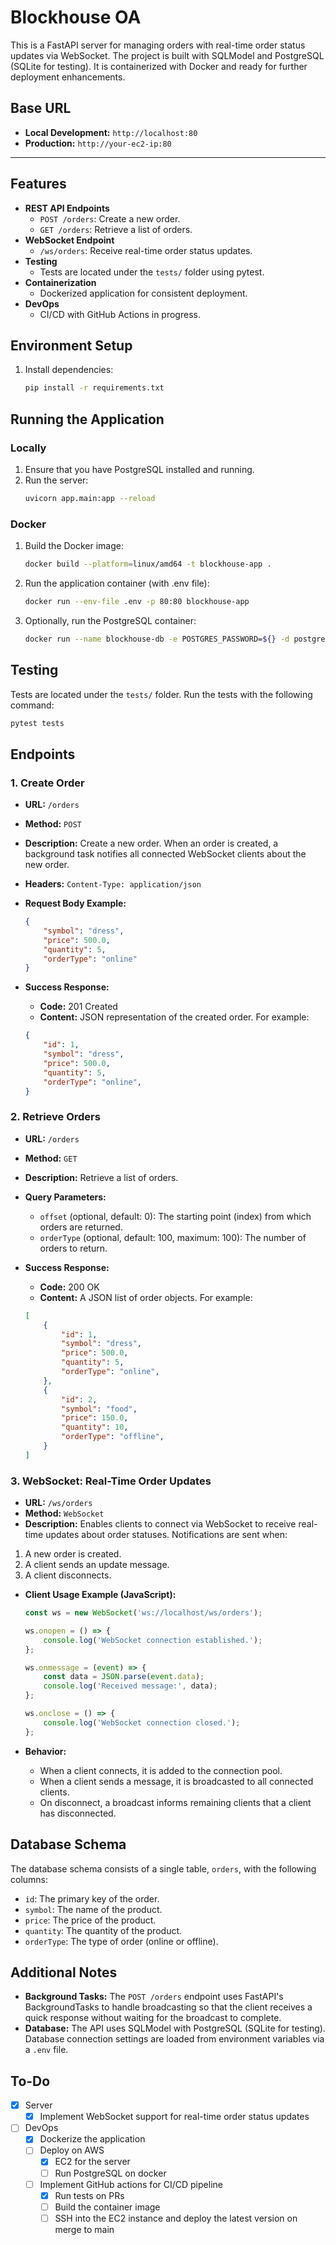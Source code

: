 # Blockhouse OA
This is a FastAPI server for managing orders with real-time order status updates via WebSocket. The project is built with SQLModel and PostgreSQL (SQLite for testing). It is containerized with Docker and ready for further deployment enhancements.

## Base URL

- **Local Development:** `http://localhost:80`
- **Production:** `http://your-ec2-ip:80`

---

## Features

- **REST API Endpoints**
  - `POST /orders`: Create a new order.
  - `GET /orders`: Retrieve a list of orders.
- **WebSocket Endpoint**
  - `/ws/orders`: Receive real-time order status updates.
- **Testing**
  - Tests are located under the `tests/` folder using pytest.
- **Containerization**
  - Dockerized application for consistent deployment.
- **DevOps**
  - CI/CD with GitHub Actions in progress.

## Environment Setup

1. Install dependencies:
    ```bash
    pip install -r requirements.txt
    ```

## Running the Application
### Locally
1. Ensure that you have PostgreSQL installed and running.
2. Run the server:
    ```bash
    uvicorn app.main:app --reload
    ```

### Docker
1. Build the Docker image:
    ```bash
    docker build --platform=linux/amd64 -t blockhouse-app .
    ```
2. Run the application container (with .env file):
    ```bash
    docker run --env-file .env -p 80:80 blockhouse-app
    ```
3. Optionally, run the PostgreSQL container:
    ```bash
    docker run --name blockhouse-db -e POSTGRES_PASSWORD=${} -d postgres
    ```

## Testing
Tests are located under the `tests/` folder. Run the tests with the following command:
```bash
pytest tests
```

## Endpoints

### 1. Create Order

- **URL:** `/orders`
- **Method:** `POST`
- **Description:** Create a new order. When an order is created, a background task notifies all connected WebSocket clients about the new order.
- **Headers:** `Content-Type: application/json`
- **Request Body Example:**

  ```json
  {
      "symbol": "dress",
      "price": 500.0,
      "quantity": 5,
      "orderType": "online"
  }
  ```
- **Success Response:** 
    - **Code:** 201 Created
    - **Content:** JSON representation of the created order. For example:

    ```json
    {
        "id": 1,
        "symbol": "dress",
        "price": 500.0,
        "quantity": 5,
        "orderType": "online",
    }
    ```

### 2. Retrieve Orders
- **URL:** `/orders`
- **Method:** `GET`
- **Description:** Retrieve a list of orders.
- **Query Parameters:**
    - `offset` (optional, default: 0): The starting point (index) from which orders are returned.
    - `orderType` (optional, default: 100, maximum: 100): The number of orders to return.
- **Success Response:**
    - **Code:** 200 OK
    - **Content:** A JSON list of order objects. For example:

    ```json
    [
        {
            "id": 1,
            "symbol": "dress",
            "price": 500.0,
            "quantity": 5,
            "orderType": "online",
        },
        {
            "id": 2,
            "symbol": "food",
            "price": 150.0,
            "quantity": 10,
            "orderType": "offline",
        }
    ]
    ```

### 3. WebSocket: Real-Time Order Updates
- **URL:** `/ws/orders`
- **Method:** `WebSocket`
- **Description:** Enables clients to connect via WebSocket to receive real-time updates about order statuses. Notifications are sent when:
1. A new order is created.
2. A client sends an update message.
3. A client disconnects.
- **Client Usage Example (JavaScript):**

    ```javascript
    const ws = new WebSocket('ws://localhost/ws/orders');

    ws.onopen = () => {
        console.log('WebSocket connection established.');
    };

    ws.onmessage = (event) => {
        const data = JSON.parse(event.data);
        console.log('Received message:', data);
    };

    ws.onclose = () => {
        console.log('WebSocket connection closed.');
    };
    ```
- **Behavior:**
    - When a client connects, it is added to the connection pool.
    - When a client sends a message, it is broadcasted to all connected clients.
    - On disconnect, a broadcast informs remaining clients that a client has disconnected.

## Database Schema
The database schema consists of a single table, `orders`, with the following columns:
- `id`: The primary key of the order.
- `symbol`: The name of the product.
- `price`: The price of the product.
- `quantity`: The quantity of the product.
- `orderType`: The type of order (online or offline).

## Additional Notes
- **Background Tasks:**
    The `POST /orders` endpoint uses FastAPI's BackgroundTasks to handle broadcasting so that the client receives a quick response without waiting for the broadcast to complete.
- **Database:**
    The API uses SQLModel with PostgreSQL (SQLite for testing). Database connection settings are loaded from environment variables via a `.env` file.

## To-Do
- [x] Server
    - [x] Implement WebSocket support for real-time order status updates

- [ ] DevOps
    - [x] Dockerize the application
    - [ ] Deploy on AWS
        - [x] EC2 for the server
        - [ ] Run PostgreSQL on docker
    - [ ] Implement GitHub actions for CI/CD pipeline
        - [x] Run tests on PRs
        - [ ] Build the container image
        - [ ] SSH into the EC2 instance and deploy the latest version on merge to main
